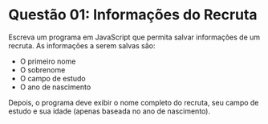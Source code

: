 # Questão 01: Informações do Recruta

Escreva um programa em JavaScript que permita salvar informações de um recruta.
As informações a serem salvas são:

- O primeiro nome
- O sobrenome
- O campo de estudo
- O ano de nascimento

Depois, o programa deve exibir o nome completo do recruta, seu campo de estudo e sua idade (apenas baseada no ano de nascimento).


